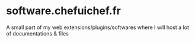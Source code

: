 # software.chefuichef.fr
A small part of my web extensions/plugins/softwares where I will host a lot of documentations &amp; files
